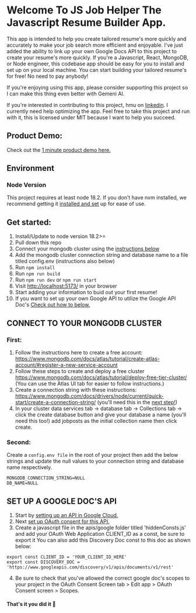 # Welcome To JS Job Helper The Javascript Resume Builder App.
This app is intended to help you create tailored resume's more quickly and accurately to make your job search more efficient and enjoyable. I've just added the ability to link up your own Google Docs API to this project to create your resume's more quickly. If you're a Javascript, React, MongoDB, or Node engineer, this codebase app should be easy for you to install and set up on your local machine. You can start building your tailored resume's for free! No need to pay anybody!

If you're enjoying using this app, please consider supporting this project so I can make this thing even better with Gemeni AI.

If you're interested in contributing to this project, hmu on [linkedin](https://www.linkedin.com/in/ryan-duer/). I currently need help optimizing the app. Feel free to take this project and run with it, this is licensed under MIT because I want to help you succeed.

## Product Demo:
Check out the [1 minute product demo here.](https://www.canva.com/design/DAGK1wvwwQI/9_J_b3jBfu8PgU9jNXiVjQ/watch?utm_content=DAGK1wvwwQI&utm_campaign=designshare&utm_medium=link&utm_source=editor)

## Environment

### Node Version
This project requires at least node 18.2. If you don't have nvm installed, we recommend getting it [installed and set](https://www.freecodecamp.org/news/node-version-manager-nvm-install-guide/) up for ease of use.

## Get started:
1. Install/Update to node version 18.2>=
2. Pull down this repo
3. Connect your mongodb cluster using the [instructions below](https://github.com/ryanAllMad/js-job-helper?tab=readme-ov-file#connect-to-your-mongodb-cluster)
4. Add the mongodb cluster connection string and database name to a file titled config.env (instructions also below)
6. Run `npm install`
7. Run `npm run build`
8. Run `npm run dev` or `npm run start`
9. Visit [http://localhost:5173/](http://localhost:5173/) in your browser
10. Start adding your information to buid out your first resume!
11. If you want to set up your own Google API to utilize the Google API Doc's [Check out how to below.](https://github.com/ryanAllMad/js-job-helper/edit/main/readme.md#set-up-a-google-docs-api)


## CONNECT TO YOUR MONGODB CLUSTER
### First:
1. Follow the instructions here to create a free account: https://www.mongodb.com/docs/atlas/tutorial/create-atlas-account/#register-a-new-service-account
2. Follow these steps to create and deploy a free cluster https://www.mongodb.com/docs/atlas/tutorial/deploy-free-tier-cluster/ (You can use the Atlas UI tab for easier to follow instructions.)
3. Create a connection string with these instructions: https://www.mongodb.com/docs/drivers/node/current/quick-start/create-a-connection-string/ (you'll need this in the [next step!](https://github.com/ryanAllMad/js-job-helper?tab=readme-ov-file#connect-to-your-mongodb-cluster))
4. In your cluster data services tab -> database tab -> Collections tab -> click the create database button and give your database a name (you'll need this too!) add jobposts as the initial collection name then click create.

### Second:
Create a `config.env file` in the root of your project then add the below strings and update the null values to your connection string and database name respectively.

```
MONGODB_CONNECTION_STRING=NULL
DB_NAME=NULL
```
## SET UP A GOOGLE DOC'S API
1. Start by [setting up an API in Google Cloud.](https://developers.google.com/workspace/guides/create-project)
2. Next [set up OAuth consent for this API.](https://developers.google.com/workspace/guides/create-credentials#oauth-client-id)
3. Create a javascript file in the apis/google folder titled 'hiddenConsts.js' and add your OAuth Web Application CLIENT_ID as a const, be sure to export it
You can also add this Discovery Doc const to this doc as shown below:
```
export const CLIENT_ID = 'YOUR_CLIENT_ID_HERE'
export const DISCOVERY_DOC = 'https://www.googleapis.com/discovery/v1/apis/documents/v1/rest'
```
4. Be sure to check that you've allowed the correct google doc's scopes to your project in the OAuth Consent Screen tab > Edit app > OAuth Consent screen > Scopes.


#### That's it you did it :tada:
